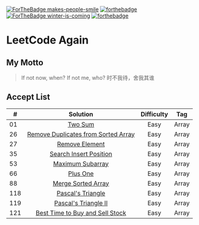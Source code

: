 [![ForTheBadge makes-people-smile](http://ForTheBadge.com/images/badges/makes-people-smile.svg)](http://ForTheBadge.com)
[![forthebadge](https://forthebadge.com/images/badges/built-with-love.svg)](https://forthebadge.com)
[![ForTheBadge winter-is-coming](http://ForTheBadge.com/images/badges/winter-is-coming.svg)](http://ForTheBadge.com)
[![forthebadge](https://forthebadge.com/images/badges/not-an-issue.svg)](https://forthebadge.com)

LeetCode Again   
========

## My Motto
> If not now, when? If not me, who? 时不我待，舍我其谁

## Accept List
| # | Solution | Difficulty | Tag |
|---|:---------:|:----------:|:---:|
|01|[Two Sum](./Array/TwoSum.md) |Easy|Array|
|26|[Remove Duplicates from Sorted Array](./Array/removeDuplicates.md) |Easy|Array|
|27|[Remove Element](./Array/RemoveElement.md) |Easy|Array|
|35|[Search Insert Position](./Array/SearchInsertPosition.md) |Easy|Array|
|53|[Maximum Subarray](./Array/MaximumSubArray.md) |Easy|Array|
|66|[Plus One](./Array/PlusOne.md) |Easy|Array|
|88|[Merge Sorted Array](./Array/MergeSortedArray.md) |Easy|Array|
|118|[Pascal's Triangle](./Array/PascalTriangle.md) |Easy|Array|
|119|[Pascal's Triangle II](./Array/PascalTriangleII.md) |Easy|Array|
|121|[Best Time to Buy and Sell Stock](./Array/BuyStock.md) |Easy|Array|
